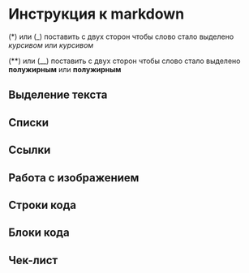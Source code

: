 # Инструкция к markdown

(*) или (_) поставить с двух сторон чтобы слово стало выделено *курсивом* или _курсивом_

(**) или (__) поставить с двух сторон чтобы слово стало выделено **полужирным** или __полужирным__

## Выделение текста

## Списки

## Ссылки

## Работа с изображением

## Строки кода

## Блоки кода

## Чек-лист